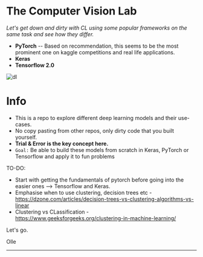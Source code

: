 # The Computer Vision Lab

*Let's get down and dirty with CL using some popular frameworks on the same task and see how they differ.* 
- **PyTorch** -- Based on recommendation, this seems to be the most prominent one on kaggle competitions and real life applications. 
- **Keras**
- **Tensorflow 2.0**

![dl](https://quantdare.com/wp-content/uploads/2019/06/deep_learning.png)

# Info
- This is a repo to explore different deep learning models and their use-cases. 
- No copy pasting from other repos, only dirty code that you built yourself.
- **Trial & Error is the key concept here.**
- ```Goal:``` Be able to build these models from scratch in Keras, PyTorch or Tensorflow and apply it to fun problems

TO-DO:
- Start with getting the fundamentals of pytorch before going into the easier ones --> Tensorflow and Keras. 
- Emphasise when to use clustering, decision trees etc - https://dzone.com/articles/decision-trees-vs-clustering-algorithms-vs-linear
- Clustering vs CLassification - https://www.geeksforgeeks.org/clustering-in-machine-learning/

Let's go.

Olle 


_____

